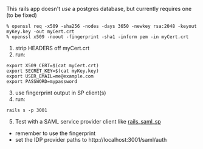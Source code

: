 This rails app doesn't *use* a postgres database, but currently requires one (to be fixed)

~~~~
% openssl req -x509 -sha256 -nodes -days 3650 -newkey rsa:2048 -keyout myKey.key -out myCert.crt
% openssl x509 -noout -fingerprint -sha1 -inform pem -in myCert.crt
~~~~

1. strip HEADERS off myCert.crt
2. run:
~~~~
export X509_CERT=$(cat myCert.crt)
export SECRET_KEY=$(cat myKey.key)
export USER_EMAIL=me@example.com
export PASSWORD=mypassword
~~~~
3. use fingerprint output in SP client(s)
4. run:
~~~~
rails s -p 3001
~~~~
5. Test with a SAML service provider client like [rails_saml_sp](https://github.com/johncallahan/rails-saml-sp)
* remember to use the fingerprint
* set the IDP provider paths to http://localhost:3001/saml/auth
